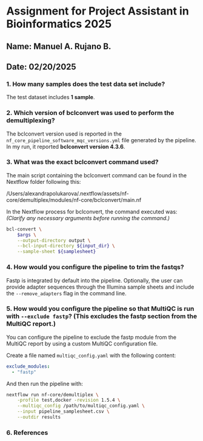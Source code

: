 # **Assignment for Project Assistant in Bioinformatics 2025**
## Name: Manuel A. Rujano B.
## Date: 02/20/2025

### 1. How many samples does the test data set include?
The test dataset includes **1 sample**.

### 2. Which version of bclconvert was used to perform the demultiplexing?
The bclconvert version used is reported in the `nf_core_pipeline_software_mqc_versions.yml` file generated by the pipeline.  
In my run, it reported **bclconvert version 4.3.6**.

### 3. What was the exact bclconvert command used?
The main script containing the bclconvert command can be found in the Nextflow folder following this:

/Users/alexandrapolukarova/.nextflow/assets/nf-core/demultiplex/modules/nf-core/bclconvert/main.nf

In the Nextflow process for bclconvert, the command executed was:  
*(Clarify any necessary arguments before running the command.)*

```bash
bcl-convert \
    $args \
    --output-directory output \
    --bcl-input-directory ${input_dir} \
    --sample-sheet ${samplesheet}
```
### 4. How would you configure the pipeline to trim the fastqs?  
Fastp is integrated by default into the pipeline. Optionally, the user can provide adapter sequences through the Illumina sample sheets and include the `--remove_adapters` flag in the command line.  

### 5. How would you configure the pipeline so that MultiQC is run with `--exclude fastp`? (This excludes the fastp section from the MultiQC report.) 

You can configure the pipeline to exclude the fastp module from the MultiQC report by using a custom MultiQC configuration file.  

Create a file named `multiqc_config.yaml` with the following content:  

```yaml
exclude_modules:
  - "fastp"
```

And then run the pipeline with:

```bash
nextflow run nf-core/demultiplex \
    -profile test,docker -revision 1.5.4 \
    --multiqc_config /path/to/multiqc_config.yaml \
    --input pipeline_samplesheet.csv \
    --outdir results
```
### 6. References
